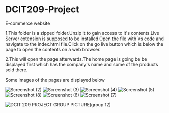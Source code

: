 # DCIT209-Project
E-commerce website

1.This folder is a zipped folder.Unzip it to gain access to it's contents.Live Server extension is supposed to be installed.Open the file with Vs code and navigate to the index.html file.Click on the go live button which is below the page to open the contents on a web browser.

2.This will open the page afterwards.The home page is going be be displayed first which has the company's name and some of the products sold there.

Some images of the pages are displayed below

![Screenshot (2)](https://github.com/user-attachments/assets/4d6a8ecb-472a-4d0b-9dda-0e48a38ba3ec)
![Screenshot (3)](https://github.com/user-attachments/assets/e0cade87-2321-44e2-a8ad-f48e9e51fac6)
![Screenshot (4)](https://github.com/user-attachments/assets/d43f502b-5ea1-475e-995f-ecd0343761ac)
![Screenshot (5)](https://github.com/user-attachments/assets/7ca1c3d8-83ce-4ae4-b669-62e5f3064766)
![Screenshot (8)](https://github.com/user-attachments/assets/717393cb-c987-46ed-bf61-68422e58dbf8)
![Screenshot (6)](https://github.com/user-attachments/assets/2f9f8238-6feb-46a2-a813-754d93807eef)
![Screenshot (7)](https://github.com/user-attachments/assets/9aa29022-52e1-460d-a079-31e19b12ca8c)

![DCIT 209 PROJECT GROUP PICTURE(group 12)](https://github.com/user-attachments/assets/52e6cae9-4512-4d29-8717-31be9a4efcac)
